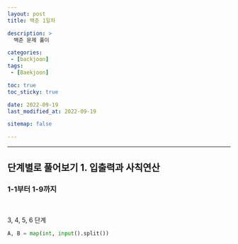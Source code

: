 ```yaml
---
layout: post
title: 백준 1일차

description: >
  백준 문제 풀이

categories:
 - [backjoon]
tags:
 - [Baekjoon]

toc: true
toc_sticky: true

date: 2022-09-19
last_modified_at: 2022-09-19

sitemap: false

---
```

---
## 단계별로 풀어보기 1. 입출력과 사칙연산 
### 1-1부터 1-9까지
<br/>

3, 4, 5, 6 단계  
```python
A, B = map(int, input().split())
```


